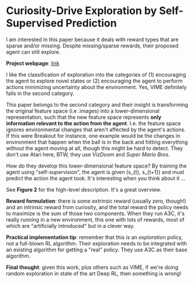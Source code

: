 # Curiosity-Drive Exploration by Self-Supervised Prediction

I am interested in this paper because it deals with reward types that are sparse
and/or missing. Despite missing/sparse rewards, their proposed agent can still
explore.

**Project webpage**: [link](https://pathak22.github.io/noreward-rl/)

I like the classification of exploration into the categories of (1) encouraging
the agent to explore novel states or (2) encouraging the agent to perform
actions minimizing uncertainty about the environment. Yes, VIME definitely falls
in the second category. 

This paper belongs to the second category and their insight is transforming the
original feature space (i.e .images) into a lower-dimensional representation,
such that the new feature space represents **only information relevant to the
action from the agent**. I.e. the feature space ignores environmental changes
that aren't affected by the agent's actions.  If this were Breakout for
instance, one example would be the changes in environment that happen when the
ball is in the back and hitting everything without the agent moving at all,
though this might be hard to detect. They don't use Atari here, BTW, they use
*VizDoom* and *Super Mario Bros*.

How do they develop this lower-dimensional feature space? By training the agent
using "self-supervision", the agent is given (s_{t}, s_{t+1}) and must predict
the action the agent took. It's interesting when you think about it ...

See **Figure 2** for the high-level description. It's a great overview.

**Reward formulation**: there is some extrinsic reward (usually zero, though!)
and an intrinsic reward from curiosity, and the total reward the policy needs to
maximize is the sum of those two components. When they run A3C, it's really
running in a new environment, this one with lots of rewards, most of which are
"artificially introduced" but in a clever way.

**Practical implementation tip**: remember that this is an *exploration* policy,
not a full-blown RL algorithm. Their exploration needs to be integrated with an
existing algorithm for getting a "real" policy. They use A3C as their base
algorithm.

**Final thought**: given this work, plus others such as VIME, if we're doing
random exploration in state of the art Deep RL, then something is wrong!
